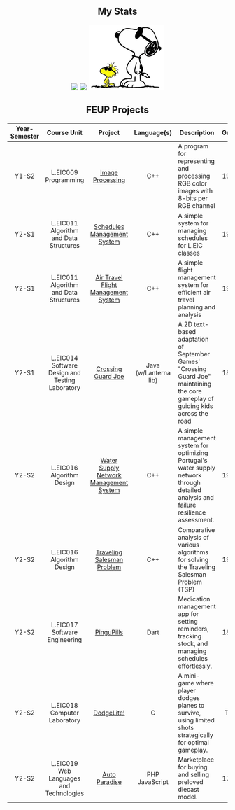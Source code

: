 <h2 align="center">My Stats</h2> 
<p align="center">
  <a href="#"><img src="https://github-readme-stats.vercel.app/api?username=yz1go&hide_border=true&show_icons=true&bg_color=00000000&theme=nord#gh-dark-mode-only" height="200"/></a>
  <a href="#"><img src="https://github-readme-stats.vercel.app/api/top-langs/?username=yz1go&hide_border=true&exclude_repo=calculator_remaster&layout=compact&card_width=200px&bg_color=00000000&theme=nord#gh-dark-mode-only" height="200"/></a>
  <a href="#"><img src="snoopy.png" height="150px" /></a>
</p>

<h2 align="center">FEUP Projects</h2> 

| Year-Semester | Course Unit | Project | Language(s) | Description | Grade 
|:-:|:-:|:-:|:-:|-|:-:| 
| Y1-S2 | L.EIC009 Programming | [Image Processing](https://github.com/YZ1GO/L.EIC009_P_PRJ) | C++ | A program for representing and processing RGB color images with 8-bits per RGB channel | 19.80 |
| Y2-S1 | L.EIC011 Algorithm and Data Structures | [Schedules Management System](https://github.com/YZ1GO/L.EIC011_AED_PRJ01) | C++ | A simple system for managing schedules for L.EIC classes | 19.75 |
| Y2-S1 | L.EIC011 Algorithm and Data Structures | [Air Travel Flight Management System](https://github.com/YZ1GO/L.EIC011_AED_PRJ02) | C++ | A simple flight management system for efficient air travel planning and analysis | 19.20 |
| Y2-S1 | L.EIC014 Software Design and Testing Laboratory | [Crossing Guard Joe](https://github.com/YZ1GO/L.EIC014_LDTS_PRJ01) | Java (w/Lanterna lib) | A 2D text-based adaptation of September Games' "Crossing Guard Joe" maintaining the core gameplay of guiding kids across the road | 18.60 |
| Y2-S2 | L.EIC016 Algorithm Design | [Water Supply Network Management System](https://github.com/YZ1GO/L.EIC016_DA_PRJ01) | C++ | A simple management system for optimizing Portugal's water supply network through detailed analysis and failure resilience assessment. | 19.05 |
| Y2-S2 | L.EIC016 Algorithm Design | [Traveling Salesman Problem](https://github.com/YZ1GO/L.EIC016_DA_PRJ02) | C++ | Comparative analysis of various algorithms for solving the Traveling Salesman Problem (TSP) | 19.50 |
| Y2-S2 | L.EIC017 Software Engineering | [PinguPills](https://github.com/YZ1GO/L.EIC017_ES_PRJ) | Dart | Medication management app for setting reminders, tracking stock, and managing schedules effortlessly. | 18.60 |
| Y2-S2 | L.EIC018 Computer Laboratory | [DodgeLite!](https://github.com/YZ1GO/L.EIC018_LC_PRJ) | C | A mini-game where player dodges planes to survive, using limited shots strategically for optimal gameplay. | TBA |
| Y2-S2 | L.EIC019 Web Languages and Technologies | [Auto Paradise](https://github.com/YZ1GO/L.EIC019_LTW_PRJ) | PHP JavaScript | Marketplace for buying and selling preloved diecast model. | 17.30 |

